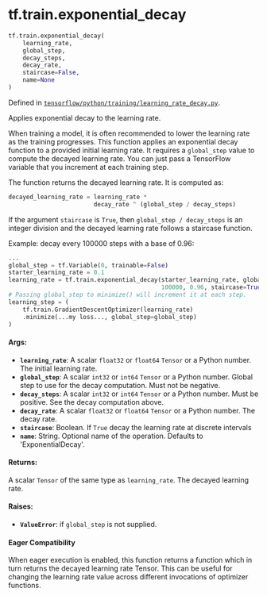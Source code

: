 <div itemscope itemtype="http://developers.google.com/ReferenceObject">
<meta itemprop="name" content="tf.train.exponential_decay" />
<meta itemprop="path" content="Stable" />
</div>

# tf.train.exponential_decay

``` python
tf.train.exponential_decay(
    learning_rate,
    global_step,
    decay_steps,
    decay_rate,
    staircase=False,
    name=None
)
```



Defined in [`tensorflow/python/training/learning_rate_decay.py`](/code/stable/tensorflow/python/training/learning_rate_decay.py).

Applies exponential decay to the learning rate.

When training a model, it is often recommended to lower the learning rate as
the training progresses.  This function applies an exponential decay function
to a provided initial learning rate.  It requires a `global_step` value to
compute the decayed learning rate.  You can just pass a TensorFlow variable
that you increment at each training step.

The function returns the decayed learning rate.  It is computed as:

```python
decayed_learning_rate = learning_rate *
                        decay_rate ^ (global_step / decay_steps)
```

If the argument `staircase` is `True`, then `global_step / decay_steps` is an
integer division and the decayed learning rate follows a staircase function.

Example: decay every 100000 steps with a base of 0.96:

```python
...
global_step = tf.Variable(0, trainable=False)
starter_learning_rate = 0.1
learning_rate = tf.train.exponential_decay(starter_learning_rate, global_step,
                                           100000, 0.96, staircase=True)
# Passing global_step to minimize() will increment it at each step.
learning_step = (
    tf.train.GradientDescentOptimizer(learning_rate)
    .minimize(...my loss..., global_step=global_step)
)
```

#### Args:

* <b>`learning_rate`</b>: A scalar `float32` or `float64` `Tensor` or a
    Python number.  The initial learning rate.
* <b>`global_step`</b>: A scalar `int32` or `int64` `Tensor` or a Python number.
    Global step to use for the decay computation.  Must not be negative.
* <b>`decay_steps`</b>: A scalar `int32` or `int64` `Tensor` or a Python number.
    Must be positive.  See the decay computation above.
* <b>`decay_rate`</b>: A scalar `float32` or `float64` `Tensor` or a
    Python number.  The decay rate.
* <b>`staircase`</b>: Boolean.  If `True` decay the learning rate at discrete intervals
* <b>`name`</b>: String.  Optional name of the operation.  Defaults to
    'ExponentialDecay'.


#### Returns:

A scalar `Tensor` of the same type as `learning_rate`.  The decayed
learning rate.


#### Raises:

* <b>`ValueError`</b>: if `global_step` is not supplied.



#### Eager Compatibility
When eager execution is enabled, this function returns a function which in
turn returns the decayed learning rate Tensor. This can be useful for changing
the learning rate value across different invocations of optimizer functions.

